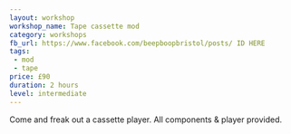 ```yaml
---
layout: workshop
workshop_name: Tape cassette mod
category: workshops
fb_url: https://www.facebook.com/beepboopbristol/posts/ ID HERE
tags:
 - mod
 - tape
price: £90
duration: 2 hours
level: intermediate
---
```


Come and freak out a cassette player. All components & player provided.
